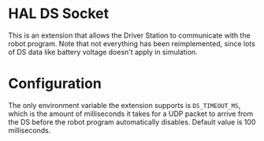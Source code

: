 # HAL DS Socket
This is an extension that allows the Driver Station to communicate with the robot program. Note that not everything has been reimplemented, since lots of DS data like battery voltage doesn't apply in simulation.

# Configuration

The only environment variable the extension supports is `DS_TIMEOUT_MS`, which is the amount of milliseconds it takes for a UDP packet to arrive from the DS before the robot program automatically disables. Default value is 100 milliseconds.
